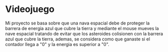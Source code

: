 # Videojuego
Mi proyecto se basa sobre que una nava espacial debe de proteger la barrera de energia azul que cubre la tierra y mediante el mouse mueves la nave espacial tratando de  evitar que los asteroides colisionen con la barrera azul que cubre la tierra, ademas, se considera como que ganaste si el contador llega a "0" y la energia es superior a "0".
